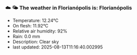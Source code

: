### ☁️ 🌤️  The weather in Florianópolis is: Florianópolis

- Temperature: 12.24°C
- On flesh: 11.92°C
- Relative air humidity: 92%
- Rain: 0.0 mm
- Description: Clear sky
- last updated: 2025-08-13T11:16:40.002995
